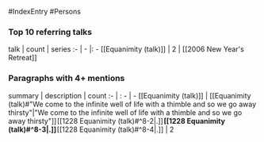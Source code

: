 #IndexEntry #Persons

### Top 10 referring talks
talk | count | series
:- | - |: -
[[Equanimity (talk)]] | 2 | [[2006 New Year's Retreat]]

### Paragraphs with 4+ mentions
summary | description | count
:- | : - | -
[[Equanimity (talk)]] | [[Equanimity (talk)#"We come to the infinite well of life with a thimble and so we go away thirsty"\|"We come to the infinite well of life with a thimble and so we go away thirsty"]] [[1228 Equanimity (talk)#^8-2\|.]] **[[1228 Equanimity (talk)#^8-3\|.]]** [[1228 Equanimity (talk)#^8-4\|.]] | 2

